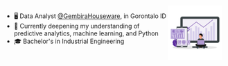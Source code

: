 <img src="https://raw.githubusercontent.com/mohammad-agus/mohammad-agus/refs/heads/main/images/pic.png" alt="analytics ilustration" min-width="400px" max-width="125px" width="125px" align="right">

- 🖥️ Data Analyst [@GembiraHouseware](https://gembirahouseware.com/gembira/), in Gorontalo ID
- 🧿 Currently deepening my understanding of predictive analytics, machine learning, and Python
- 🎓 Bachelor's in Industrial Engineering

<!--
<h1 align="center">Hey there 👋</h1>



###

<h3 align="left">👩‍💻  About Me</h3>

###

<p align="left">My name is Agus. I'm a data analyst with 4 years of experience in operations and supply chain management of a retail company.  <br>I'm currently deepening my understanding of predictive analytics, machine learning, and Python.</p>

###

<h3 align="left">🛠 Language and tools</h3>

###

<div align="left">
  <img src="https://cdn.jsdelivr.net/gh/devicons/devicon/icons/python/python-original.svg" height="30" alt="python logo"  />
  <img width="12" />
  <img src="https://cdn.jsdelivr.net/gh/devicons/devicon/icons/mysql/mysql-original.svg" height="30" alt="mysql logo"  />
  <img width="12" />
  <img src="https://cdn.brandfetch.io/idYamjE8Qv/theme/dark/logo.svg?c=1dxbfHSJFAPEGdCLU4o5B" height="30" alt="duckdb logo"  />
  <img width="12" />
  <img src="https://cdn.icon-icons.com/icons2/2699/PNG/512/metabase_logo_icon_170959.png" height="30" alt="metabase logo"  />
  <img width="12" />
  <img src="https://cdn.worldvectorlogo.com/logos/tableau-software.svg" height="30" alt="tableau logo"  />
  <img width="12" />
  <img src="https://upload.wikimedia.org/wikipedia/commons/c/cf/New_Power_BI_Logo.svg" height="30" alt="power bi logo"  />
  <img width="12" />
  <img src="https://upload.wikimedia.org/wikipedia/commons/3/34/Microsoft_Office_Excel_%282019%E2%80%93present%29.svg" height="30" alt="ms excel logo"  />
</div>


###

<h3 align="left">Contact Information</h3>

###

Email:&ensp;mohammad_agus@outlook.com




###

<h3 align="left">✉️ Contact information</h3>

###

<div align="left">
  <a href="mailto:mohammad_agus@outlook.com">
    <img src="https://upload.wikimedia.org/wikipedia/commons/d/df/Microsoft_Office_Outlook_%282018%E2%80%93present%29.svg" height="25" alt="outlook logo"  />
  </a>
  <img width="12" />
  <a href="https://www.linkedin.com/in/moh-agus/" target="_blank">
    <img src="https://seeklogo.com/images/L/linkedin-new-2020-logo-E14A5D55ED-seeklogo.com.png" height="25" alt="linkedin logo"  />
  </a>
</div>
